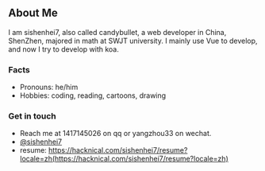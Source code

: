 ## About Me

I am sishenhei7, also called candybullet, a web developer in China, ShenZhen, majored in math at SWJT university. I mainly use Vue to develop, and now I try to develop with koa.

### Facts

- Pronouns: he/him
- Hobbies: coding, reading, cartoons, drawing

### Get in touch

- Reach me at 1417145026 on qq or yangzhou33 on wechat.
- [@sishenhei7](https://twitter.com/sishenhei7)
- resume: https://hacknical.com/sishenhei7/resume?locale=zh(https://hacknical.com/sishenhei7/resume?locale=zh)

<!--
**sishenhei7/sishenhei7** is a ✨ _special_ ✨ repository because its `README.md` (this file) appears on your GitHub profile.

Here are some ideas to get you started:

- 🔭 I’m currently working on ...
- 🌱 I’m currently learning ...
- 👯 I’m looking to collaborate on ...
- 🤔 I’m looking for help with ...
- 💬 Ask me about ...
- 📫 How to reach me: ...
- 😄 Pronouns: ...
- ⚡ Fun fact: ...
-->
